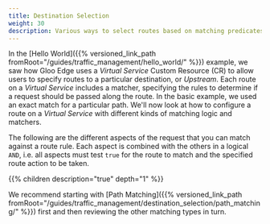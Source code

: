 ```yaml
---
title: Destination Selection
weight: 30
description: Various ways to select routes based on matching predicates.
---
```


In the [Hello World]({{% versioned_link_path fromRoot="/guides/traffic_management/hello_world/" %}}) example, we saw how Gloo Edge uses a *Virtual Service* Custom Resource (CR) to allow users to specify routes to a particular destination, or *Upstream*. Each route on a *Virtual Service* includes a matcher, specifying the rules to determine if a request should be passed along the route. In the basic example, we used an exact match for a particular path. We'll now look at how to configure a route on a *Virtual Service* with different kinds of matching logic and matchers.

The following are the different aspects of the request that you can match against a route rule. Each aspect is combined with the others in a logical `AND`, i.e. all aspects must test `true` for the route to match and the specified route action to be taken.

{{% children description="true" depth="1" %}}

We recommend starting with [Path Matching]({{% versioned_link_path fromRoot="/guides/traffic_management/destination_selection/path_matching/" %}}) first and then reviewing the other matching types in turn.
